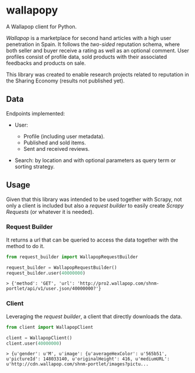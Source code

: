 # wallapopy

A Wallapop client for Python.

_Wallapop_ is a marketplace for second hand articles with a high user penetration in Spain. It follows the _two-sided_ reputation schema, where both seller and buyer receive a rating as well as an optional comment. User profiles consist of profile data, sold products with their associated feedbacks and products on sale.

This library was created to enable research projects related to reputation in the Sharing Economy (results not published yet).

## Data

Endpoints implemented:

* User:
    * Profile (including user metadata).
    * Published and sold items.
    * Sent and received reviews.

* Search: by location and with optional parameters as query term or sorting strategy.


## Usage

Given that this library was intended to be used together with Scrapy, not only a client is included but also a _request builder_ to easily create _Scrapy Requests_ (or whatever it is needed).

### Request Builder

It returns a url that can be queried to access the data together with the method to do it.

```python
from request_builder import WallapopRequestBuilder

request_builder = WallapopRequestBuilder()
request_builder.user(40000000)
```
```
> {'method': 'GET', 'url': 'http://pro2.wallapop.com/shnm-portlet/api/v1/user.json/40000000?'}
```

### Client

Leveraging the _request builder_, a client that directly downloads the data.

```python
from client import WallapopClient

client = WallapopClient()
client.user(40000000)
```
```
> {u'gender': u'M', u'image': {u'averageHexColor': u'565b51', u'pictureId': 148033140, u'originalHeight': 416, u'mediumURL': u'http://cdn.wallapop.com/shnm-portlet/images?pictu...
```



